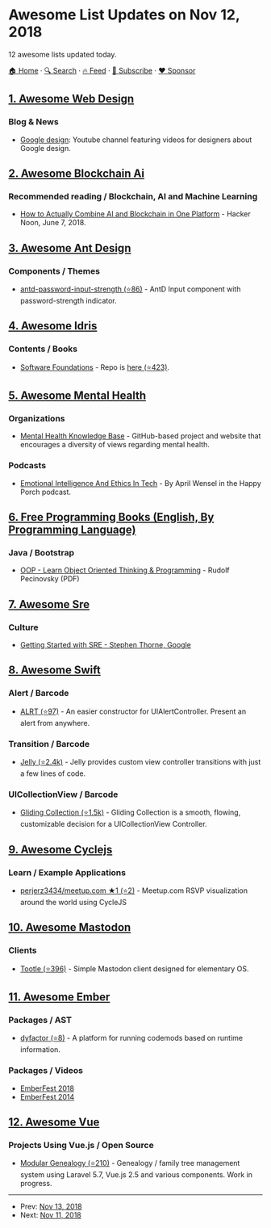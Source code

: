# Awesome List Updates on Nov 12, 2018

12 awesome lists updated today.

[🏠 Home](/README.md) · [🔍 Search](https://www.trackawesomelist.com/search/) · [🔥 Feed](https://www.trackawesomelist.com/rss.xml) · [📮 Subscribe](https://trackawesomelist.us17.list-manage.com/subscribe?u=d2f0117aa829c83a63ec63c2f&id=36a103854c) · [❤️  Sponsor](https://github.com/sponsors/theowenyoung)



## [1. Awesome Web Design](/content/nicolesaidy/awesome-web-design/README.md)

### Blog & News

*   [Google design](https://www.youtube.com/channel/UClKO7be7O9cUGL94PHnAeOA): Youtube channel featuring videos for designers about Google design.

## [2. Awesome Blockchain Ai](/content/steven2358/awesome-blockchain-ai/README.md)

### Recommended reading / Blockchain, AI and Machine Learning

*   [How to Actually Combine AI and Blockchain in One Platform](https://hackernoon.com/how-to-actually-combine-ai-and-blockchain-in-one-platform-ef937e919ec2) - Hacker Noon, June 7, 2018.

## [3. Awesome Ant Design](/content/websemantics/awesome-ant-design/README.md)

### Components / Themes

*   [antd-password-input-strength (⭐86)](https://github.com/Kombustor/antd-password-input-strength) - AntD Input component with password-strength indicator.

## [4. Awesome Idris](/content/joaomilho/awesome-idris/README.md)

### Contents / Books

*   [Software Foundations](https://idris-hackers.github.io/software-foundations/pdf/sf-idris-2018.pdf) - Repo is [here (⭐423)](https://github.com/idris-hackers/software-foundations).

## [5. Awesome Mental Health](/content/dreamingechoes/awesome-mental-health/README.md)

### Organizations

*   [Mental Health Knowledge Base](https://mentalhealth-kb.net/) - GitHub-based project and website that encourages a diversity of views regarding mental health.

### Podcasts

*   [Emotional Intelligence And Ethics In Tech](http://happyporchradio.com/season-4-episode-3-april-wensel/) - By April Wensel in the Happy Porch podcast.

## [6. Free Programming Books (English, By Programming Language)](/content/EbookFoundation/free-programming-books/README.md)

### Java / Bootstrap

*   [OOP - Learn Object Oriented Thinking & Programming](http://pub.bruckner.cz/titles/oop) - Rudolf Pecinovsky (PDF)

## [7. Awesome Sre](/content/dastergon/awesome-sre/README.md)

### Culture

*   [Getting Started with SRE - Stephen Thorne, Google](https://www.youtube.com/watch?v=c-w_GYvi0eA)

## [8. Awesome Swift](/content/matteocrippa/awesome-swift/README.md)

### Alert / Barcode

*   [ALRT (⭐97)](https://github.com/mshrwtnb/alrt) - An easier constructor for UIAlertController. Present an alert from anywhere.

### Transition / Barcode

*   [Jelly (⭐2.4k)](https://github.com/SebastianBoldt/Jelly) - Jelly provides custom view controller transitions with just a few lines of code.

### UICollectionView / Barcode

*   [Gliding Collection (⭐1.5k)](https://github.com/Ramotion/gliding-collection) - Gliding Collection is a smooth, flowing, customizable decision for a UICollectionView Controller.

## [9. Awesome Cyclejs](/content/cyclejs-community/awesome-cyclejs/README.md)

### Learn / Example Applications

*   [perjerz3434/meetup.com ★1 (⭐2)](https://github.com/perjerz3434/meetup.com) - Meetup.com RSVP visualization around the world using CycleJS

## [10. Awesome Mastodon](/content/tleb/awesome-mastodon/README.md)

### Clients

*   [Tootle (⭐396)](https://github.com/bleakgrey/tootle) - Simple Mastodon client designed for elementary OS.

## [11. Awesome Ember](/content/ember-community-russia/awesome-ember/README.md)

### Packages / AST

*   [dyfactor (⭐8)](https://github.com/dyfactor/dyfactor) - A platform for running codemods based on runtime information.

### Packages / Videos

*   [EmberFest 2018](https://www.youtube.com/watch?v=oRzmDobMZ_Q\&list=PLN4SpDLOSVkSB9034lDNdP1JoNBGssax9)
*   [EmberFest 2014](https://www.youtube.com/watch?v=z4oxa-UR7oA\&list=PLN4SpDLOSVkSbGTLohVaYGDB8hxWxGPBA)

## [12. Awesome Vue](/content/vuejs/awesome-vue/README.md)

### Projects Using Vue.js / Open Source

*   [Modular Genealogy (⭐210)](https://github.com/modularsoftware/genealogy) - Genealogy / family tree management system using Laravel 5.7, Vue.js 2.5 and various components. Work in progress.

---

- Prev: [Nov 13, 2018](/content/2018/11/13/README.md)
- Next: [Nov 11, 2018](/content/2018/11/11/README.md)